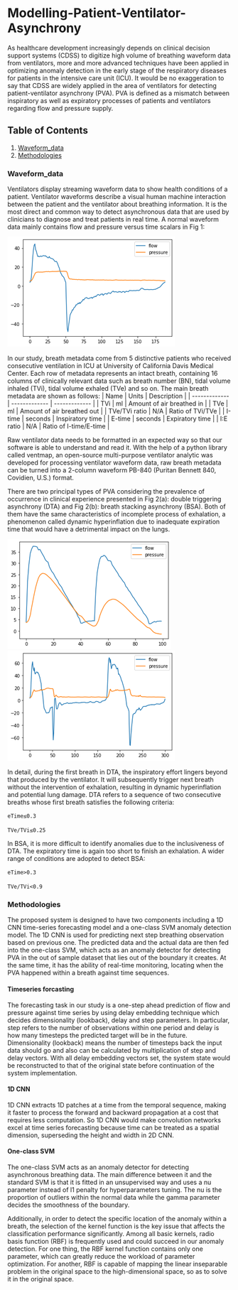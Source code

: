 # Modelling-Patient-Ventilator-Asynchrony
As healthcare development increasingly depends on clinical decision support systems (CDSS) to digitize high volume of breathing waveform data from ventilators, more and more advanced techniques have been applied in optimizing anomaly detection in the early stage of the respiratory diseases for patients in the intensive care unit (ICU). It would be no exaggeration to say that CDSS are widely applied in the area of ventilators for detecting patient-ventilator asynchrony (PVA). PVA is defined as a mismatch between inspiratory as well as expiratory processes of patients and ventilators regarding flow and pressure supply.

## Table of Contents
1. [Waveform_data](###Waveform_data)
2. [Methodologies](###Methodologies)

### Waveform_data
Ventilators display streaming waveform data to show health conditions of a patient. Ventilator waveforms describe a visual human machine interaction between the patient and the ventilator about breathing information. It is the most direct and common way to detect asynchronous data that are used by clinicians to diagnose and treat patients in real time. A normal waveform data mainly contains flow and pressure versus time scalars in Fig 1:

![Fig 1](download1.png)

In our study, breath metadata come from 5 distinctive patients who received consecutive ventilation in ICU at University of California Davis Medical Center. Each row of metadata represents an intact breath, containing 16 columns of clinically relevant data such as breath number (BN), tidal volume inhaled (TVi), tidal volume exhaled (TVe) and so on. The main breath metadata are shown as follows:
| Name | Units | Description |
| ------------- | ------------- | ------------- |
| TVi | ml | Amount of air breathed in |
| TVe	| ml | Amount of air breathed out |
| TVe/TVi ratio |	N/A |	Ratio of TVi/TVe |
| I-time | seconds | Inspiratory time |
| E-time | seconds | Expiratory time |
| I:E ratio	| N/A	| Ratio of I-time/E-time |


Raw ventilator data needs to be formatted in an expected way so that our software is able to understand and read it. With the help of a python library called ventmap, an open-source multi-purpose ventilator analytic was developed for processing ventilator waveform data, raw breath metadata can be turned into a 2-column waveform PB-840 (Puritan Bennett 840, Covidien, U.S.) format.

There are two principal types of PVA considering the prevalence of occurrence in clinical experience presented in Fig 2(a): double triggering asynchrony (DTA) and Fig 2(b): breath stacking asynchrony (BSA). Both of them have the same characteristics of incomplete process of exhalation, a phenomenon called dynamic hyperinflation due to inadequate expiration time that would have a detrimental impact on the lungs.

![Fig 2(a)](download2.png)
![Fig 2(b)](download3.png)

In detail, during the first breath in DTA, the inspiratory effort lingers beyond that produced by the ventilator. It will subsequently trigger next breath without the intervention of exhalation, resulting in dynamic hyperinflation and potential lung damage. DTA refers to a sequence of two consecutive breaths whose first breath satisfies the following criteria:

    eTime≤0.3
                                      
    TVe/TVi≤0.25
    
In BSA, it is more difficult to identify anomalies due to the inclusiveness of DTA. The expiratory time is again too short to finish an exhalation. A wider range of conditions are adopted to detect BSA:
    
    eTime>0.3
    
    TVe/TVi<0.9

### Methodologies
The proposed system is designed to have two components including a 1D CNN time-series forecasting model and a one-class SVM anomaly detection model. The 1D CNN is used for predicting next step breathing observation based on previous one. The predicted data and the actual data are then fed into the one-class SVM, which acts as an anomaly detector for detecting PVA in the out of sample dataset that lies out of the boundary it creates. At the same time, it has the ability of real-time monitoring, locating when the PVA happened within a breath against time sequences.

#### Timeseries forcasting
The forecasting task in our study is a one-step ahead prediction of flow and pressure against time series by using delay embedding technique which decides dimensionality (lookback), delay and step parameters. In particular, step refers to the number of observations within one period and delay is how many timesteps the predicted target will be in the future. Dimensionality (lookback) means the number of timesteps back the input data should go and also can be calculated by multiplication of step and delay vectors. With all delay embedding vectors set, the system state would be reconstructed to that of the original state before continuation of the system implementation.

#### 1D CNN
1D CNN extracts 1D patches at a time from the temporal sequence, making it faster to process the forward and backward propagation at a cost that requires less computation. So 1D CNN would make convolution networks excel at time series forecasting because time can be treated as a spatial dimension, superseding the height and width in 2D CNN.

#### One-class SVM

The one-class SVM acts as an anomaly detector for detecting asynchronous breathing data. The main difference between it and the standard SVM is that it is fitted in an unsupervised way and uses a nu parameter instead of l1 penalty for hyperparameters tuning. The nu is the proportion of outliers within the normal data while the gamma parameter decides the smoothness of the boundary.

Additionally, in order to detect the specific location of the anomaly within a breath, the selection of the kernel function is the key issue that affects the classification performance significantly. Among all basic kernels, radio basis function (RBF) is frequently used and could succeed in our anomaly detection. For one thing, the RBF kernel function contains only one parameter, which can greatly reduce the workload of parameter optimization. For another, RBF is capable of mapping the linear inseparable problem in the original space to the high-dimensional space, so as to solve it in the original space.
